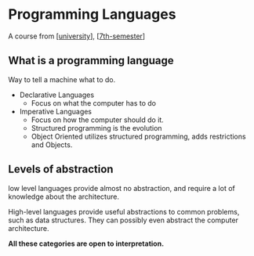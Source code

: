 # Programming Languages

A course from [[university]], [[7th-semester]]

## What is a programming language

Way to tell a machine what to do.

- Declarative Languages
  - Focus on what the computer has to do
- Imperative Languages
  - Focus on how the computer should do it.
  - Structured programming is the evolution
  - Object Oriented utilizes structured programming, adds restrictions and Objects.

## Levels of abstraction

low level languages provide almost no abstraction, and require a lot of knowledge about the architecture.

High-level languages provide useful abstractions to common problems, such as data structures.
They can possibly even abstract the computer architecture.

**All these categories are open to interpretation.**

[//begin]: # "Autogenerated link references for markdown compatibility"
[university]: ../../university "University"
[7th-semester]: ../7th-semester "7th Semester"
[//end]: # "Autogenerated link references"
